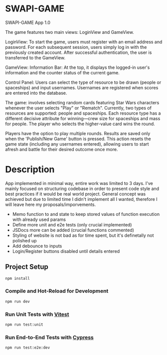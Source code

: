 # SWAPI-GAME

SWAPI-GAME App 1.0

The game features two main views: LoginView and GameView.

LoginView:
To start the game, users must register with an email address and password. For each subsequent session, users simply log in with the previously created account. After successful authentication, the user is transferred to the GameView.

GameView:
Information Bar: At the top, it displays the logged-in user's information and the counter status of the current game.

Control Panel: Users can select the type of resource to be drawn (people or spaceships) and input usernames. Usernames are registered when scores are entered into the database.

The game: involves selecting random cards featuring Star Wars characters whenever the user selects "Play" or "Rematch". Currently, two types of resources are supported: people and spaceships. Each resource type has a different decisive attribute for winning—crew size for spaceships and mass for people. The player who selects the higher-value card wins the round.

Players have the option to play multiple rounds. Results are saved only when the 'Publish/New Game' button is pressed. This action resets the game state (including any usernames entered), allowing users to start afresh and battle for their desired outcome once more.

# Description

App implemented in minimal way, entire work was limited to 3 days. I've mainly focused on structuring codebase in order to present code style and best practices if it would be real world project.
General concept was achieved but due to limited time I didn't implement all I wanted, therefore I will leave here my proposals/imporvements.

- Memo function to and state to keep stored values of function execution with already used params
- Define more unit and e2e tests (only crucial implemented)
- JSDocs more can be added (crucial functions commented)
- Styling of website is not bad as for time spent, but it's definetally not polished up
- Add debounce to inputs
- Login/Register buttons disabled until details entered

## Project Setup

```sh
npm install
```

### Compile and Hot-Reload for Development

```sh
npm run dev
```

### Run Unit Tests with [Vitest](https://vitest.dev/)

```sh
npm run test:unit
```

### Run End-to-End Tests with [Cypress](https://www.cypress.io/)

```sh
npm run test:e2e:dev
```
